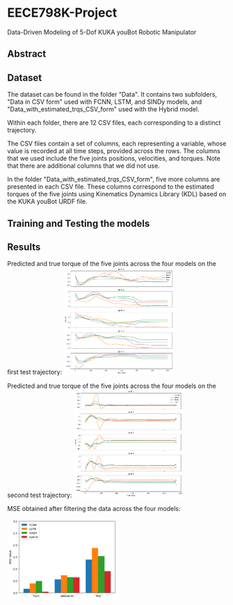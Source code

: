 # EECE798K-Project
Data-Driven Modeling of 5-Dof KUKA youBot Robotic Manipulator

## Abstract

## Dataset
The dataset can be found in the folder "Data". It contains two subfolders, "Data in CSV form" used with FCNN, LSTM, and SINDy models, and "Data_with_estimated_trqs_CSV_form" used with the Hybrid model. 

Within each folder, there are 12 CSV files, each corresponding to a distinct trajectory.

The CSV files contain a set of columns, each representing a variable, whose value is recorded at all time steps, provided across the rows. The columns that we used include the five joints positions, velocities, and torques. Note that there are additional columns that we did not use. 

In the folder "Data_with_estimated_trqs_CSV_form", five more columns are presented in each CSV file. These columns correspond to the estimated torques of the five joints using Kinematics Dynamics Library (KDL) based on the KUKA youBot URDF file.

## Training and Testing the models

## Results
Predicted and true torque of the five joints across the four models on the first test trajectory:
<img src="https://github.com/malakslim/EECE798K-Project/blob/main/test_traj1_all_models.png" style="width: 50%;">

Predicted and true torque of the five joints across the four models on the second test trajectory:
<img src="https://github.com/malakslim/EECE798K-Project/blob/main/test_traj2_all_models.png" style="width: 50%;">

MSE obtained after filtering the data across the four models:

<img src="https://github.com/malakslim/EECE798K-Project/blob/main/MSE_after_filtering.png" style="width: 50%;">



